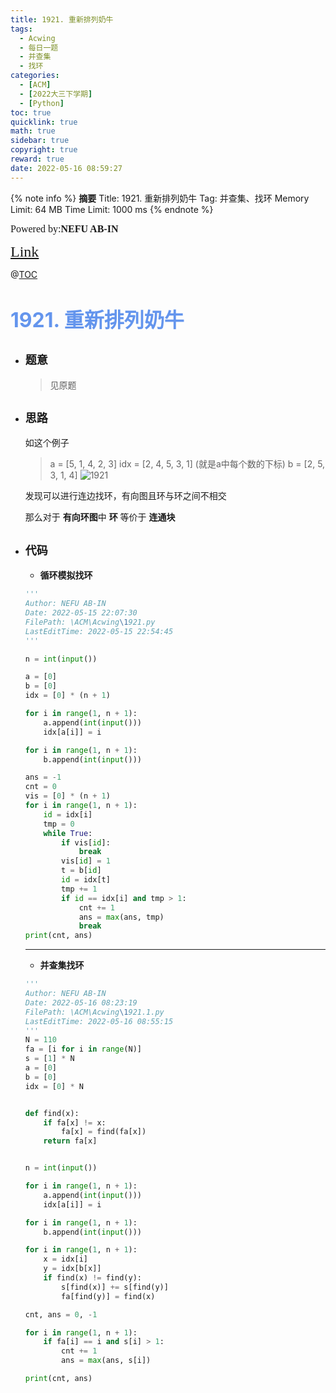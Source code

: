 ```yaml
---
title: 1921. 重新排列奶牛
tags:
  - Acwing
  - 每日一题
  - 并查集
  - 找环
categories:
  - [ACM]
  - [2022大三下学期]
  - [Python]
toc: true
quicklink: true
math: true
sidebar: true
copyright: true
reward: true
date: 2022-05-16 08:59:27
---
```



{% note info %}
**摘要**
Title: 1921. 重新排列奶牛
Tag: 并查集、找环
Memory Limit: 64 MB
Time Limit: 1000 ms
{% endnote %}
<!-- more -->

<font size=3 face=楷体>Powered by:**NEFU AB-IN**</font>

<font color=#FFA500 size=5 face=楷体>[Link](https://www.acwing.com/problem/content/1923/)</font>

@[TOC](文章目录)

# <font color=#6495ED size=6>1921. 重新排列奶牛</font>

* ## <font size=4 face=粗体>题意</font>

  > 见原题

* ## <font size=4 face=粗体>思路</font>

  如这个例子
  > a = [5, 1, 4, 2, 3]
  > idx = [2, 4, 5, 3, 1] (就是a中每个数的下标)
  > b = [2, 5, 3, 1, 4]
  ![1921](https://oss.ab-in.cn/Pictures/1921.png)

  发现可以进行连边找环，有向图且环与环之间不相交

  那么对于 **有向环图**中 **环** 等价于 **连通块**

* ## <font size=4 face=粗体>代码</font>

  * **循环模拟找环**

  ```python
  '''
  Author: NEFU AB-IN
  Date: 2022-05-15 22:07:30
  FilePath: \ACM\Acwing\1921.py
  LastEditTime: 2022-05-15 22:54:45
  '''

  n = int(input())

  a = [0]
  b = [0]
  idx = [0] * (n + 1)

  for i in range(1, n + 1):
      a.append(int(input()))
      idx[a[i]] = i

  for i in range(1, n + 1):
      b.append(int(input()))

  ans = -1
  cnt = 0
  vis = [0] * (n + 1)
  for i in range(1, n + 1):
      id = idx[i]
      tmp = 0
      while True:
          if vis[id]:
              break
          vis[id] = 1
          t = b[id]
          id = idx[t]
          tmp += 1
          if id == idx[i] and tmp > 1:
              cnt += 1
              ans = max(ans, tmp)
              break
  print(cnt, ans)
  ```

  ****

  * **并查集找环**

  ```python
  '''
  Author: NEFU AB-IN
  Date: 2022-05-16 08:23:19
  FilePath: \ACM\Acwing\1921.1.py
  LastEditTime: 2022-05-16 08:55:15
  '''
  N = 110
  fa = [i for i in range(N)]
  s = [1] * N
  a = [0]
  b = [0]
  idx = [0] * N


  def find(x):
      if fa[x] != x:
          fa[x] = find(fa[x])
      return fa[x]


  n = int(input())

  for i in range(1, n + 1):
      a.append(int(input()))
      idx[a[i]] = i

  for i in range(1, n + 1):
      b.append(int(input()))

  for i in range(1, n + 1):
      x = idx[i]
      y = idx[b[x]]
      if find(x) != find(y):
          s[find(x)] += s[find(y)]
          fa[find(y)] = find(x)

  cnt, ans = 0, -1

  for i in range(1, n + 1):
      if fa[i] == i and s[i] > 1:
          cnt += 1
          ans = max(ans, s[i])

  print(cnt, ans)
  ```
